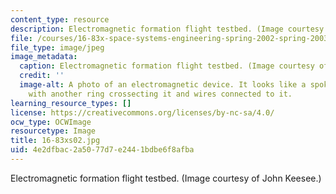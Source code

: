 ```yaml
---
content_type: resource
description: Electromagnetic formation flight testbed. (Image courtesy of John Keesee.)
file: /courses/16-83x-space-systems-engineering-spring-2002-spring-2003/4e2dfbac2a5077d7e2441bdbe6f8afba_16-83xs02.jpg
file_type: image/jpeg
image_metadata:
  caption: Electromagnetic formation flight testbed. (Image courtesy of John Keesee.)
  credit: ''
  image-alt: A photo of an electromagnetic device. It looks like a spokeless unicycle
    with another ring crossecting it and wires connected to it.
learning_resource_types: []
license: https://creativecommons.org/licenses/by-nc-sa/4.0/
ocw_type: OCWImage
resourcetype: Image
title: 16-83xs02.jpg
uid: 4e2dfbac-2a50-77d7-e244-1bdbe6f8afba
---
```

Electromagnetic formation flight testbed. (Image courtesy of John Keesee.)